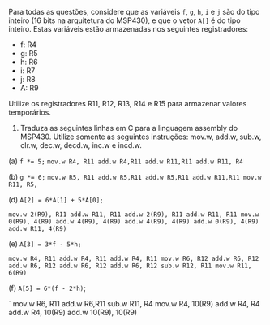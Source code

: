 Para todas as questões, considere que as variáveis `f`, `g`, `h`, `i` e `j` são do tipo inteiro (16 bits na arquitetura do MSP430), e que o vetor `A[]` é do tipo inteiro. Estas variáveis estão armazenadas nos seguintes registradores:

- f: R4
- g: R5
- h: R6
- i: R7
- j: R8
- A: R9

Utilize os registradores R11, R12, R13, R14 e R15 para armazenar valores temporários.

1. Traduza as seguintes linhas em C para a linguagem assembly do MSP430. Utilize somente as seguintes instruções: mov.w, add.w, sub.w, clr.w, dec.w, decd.w, inc.w e incd.w.

(a) `f *= 5;`
` mov.w R4, R11
  add.w R4,R11
  add.w R11,R11
  add.w R11, R4
`

(b) `g *= 6;`
` mov.w R5, R11
  add.w R5,R11
  add.w R5,R11
  add.w R11,R11
  mov.w R11, R5,
`

(d) `A[2] = 6*A[1] + 5*A[0];`

`
mov.w 2(R9), R11
add.w R11, R11
add.w 2(R9), R11
add.w R11, R11
mov.w 0(R9), 4(R9)
add.w 4(R9), 4(R9)
add.w 4(R9), 4(R9)
add.w 0(R9), 4(R9)
add.w R11, 4(R9)
`

(e) `A[3] = 3*f - 5*h;`

`
mov.w R4, R11
add.w R4, R11
add.w R4, R11
mov.w R6, R12
add.w R6, R12
add.w R6, R12
add.w R6, R12
add.w R6, R12
sub.w R12, R11
mov.w R11, 6(R9)
`

(f) `A[5] = 6*(f - 2*h)`;

`
mov.w R6, R11
add.w R6,R11
sub.w R11, R4
mov.w R4, 10(R9)
add.w R4, R4
add.w R4, 10(R9)
add.w 10(R9), 10(R9)

